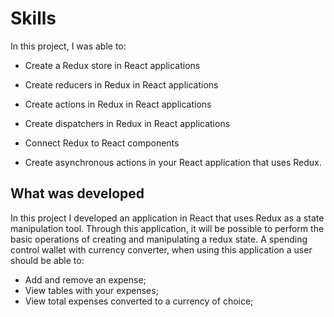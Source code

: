 # Skills

In this project, I was able to:

- Create a Redux store in React applications

- Create reducers in Redux in React applications

- Create actions in Redux in React applications

- Create dispatchers in Redux in React applications

- Connect Redux to React components

- Create asynchronous actions in your React application that uses Redux.

## What was developed

In this project I developed an application in React that uses Redux as a state manipulation tool. Through this application, it will be possible to perform the basic operations of creating and manipulating a redux state. A spending control wallet with currency converter, when using this application a user should be able to:

- Add and remove an expense;
- View tables with your expenses;
- View total expenses converted to a currency of choice;
